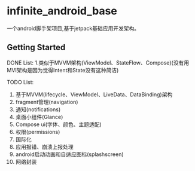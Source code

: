 # infinite_android_base

一个android脚手架项目,基于jetpack基础应用开发架构。

## Getting Started

DONE List:
1.类似于MVVM架构(ViewModel、StateFlow、Compose)(没有用MVI架构是因为觉得Intent和State没有这种简洁)

TODO List:
1. 基于MVVM(lifecycle、ViewModel、LiveData、DataBinding)架构
2. fragment管理(navigation)
3. 通知(notifications)
4. 桌面小组件(Glance)
5. Compose ui(字体、颜色、主题适配)
6. 权限(permissions)
7. 国际化
8. 应用报错、崩溃上报处理
9. android启动动画和自适应图标(splashscreen)
10. 网络封装